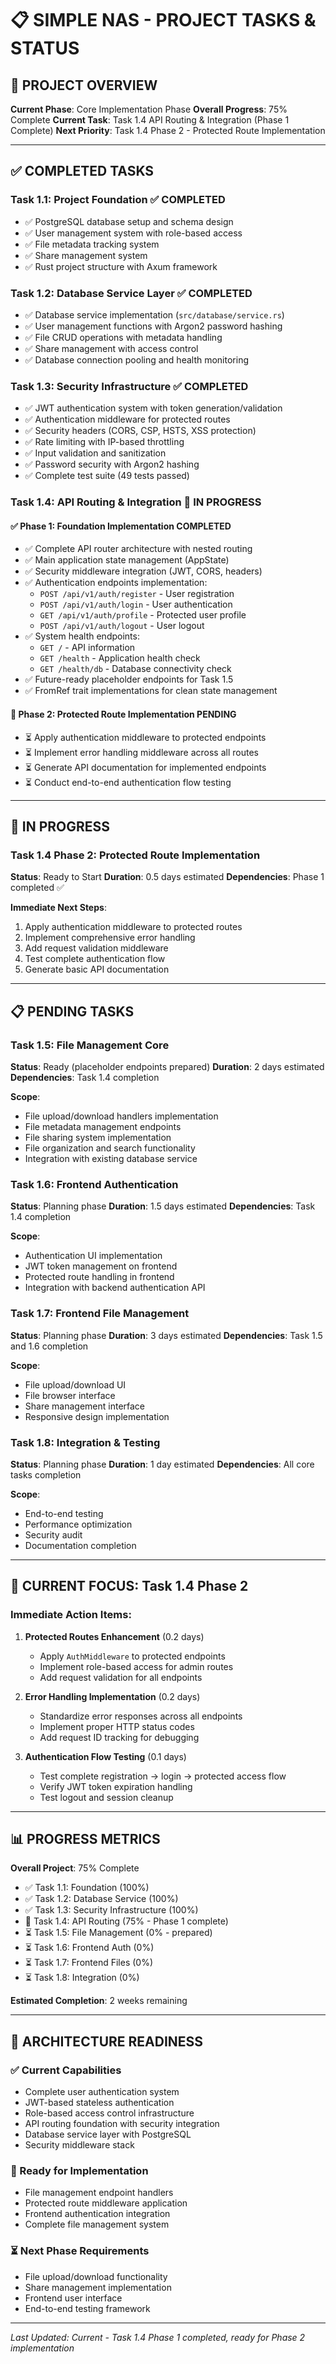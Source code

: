 # 📋 SIMPLE NAS - PROJECT TASKS & STATUS

## 🎯 **PROJECT OVERVIEW**

**Current Phase**: Core Implementation Phase
**Overall Progress**: 75% Complete
**Current Task**: Task 1.4 API Routing & Integration (Phase 1 Complete)
**Next Priority**: Task 1.4 Phase 2 - Protected Route Implementation

---

## ✅ **COMPLETED TASKS**

### **Task 1.1: Project Foundation** ✅ COMPLETED
- ✅ PostgreSQL database setup and schema design
- ✅ User management system with role-based access
- ✅ File metadata tracking system
- ✅ Share management system
- ✅ Rust project structure with Axum framework

### **Task 1.2: Database Service Layer** ✅ COMPLETED
- ✅ Database service implementation (`src/database/service.rs`)
- ✅ User management functions with Argon2 password hashing
- ✅ File CRUD operations with metadata handling
- ✅ Share management with access control
- ✅ Database connection pooling and health monitoring

### **Task 1.3: Security Infrastructure** ✅ COMPLETED
- ✅ JWT authentication system with token generation/validation
- ✅ Authentication middleware for protected routes
- ✅ Security headers (CORS, CSP, HSTS, XSS protection)
- ✅ Rate limiting with IP-based throttling
- ✅ Input validation and sanitization
- ✅ Password security with Argon2 hashing
- ✅ Complete test suite (49 tests passed)

### **Task 1.4: API Routing & Integration** 🔄 IN PROGRESS

#### **✅ Phase 1: Foundation Implementation** COMPLETED
- ✅ Complete API router architecture with nested routing
- ✅ Main application state management (AppState)
- ✅ Security middleware integration (JWT, CORS, headers)
- ✅ Authentication endpoints implementation:
  - `POST /api/v1/auth/register` - User registration
  - `POST /api/v1/auth/login` - User authentication
  - `GET /api/v1/auth/profile` - Protected user profile
  - `POST /api/v1/auth/logout` - User logout
- ✅ System health endpoints:
  - `GET /` - API information
  - `GET /health` - Application health check
  - `GET /health/db` - Database connectivity check
- ✅ Future-ready placeholder endpoints for Task 1.5
- ✅ FromRef trait implementations for clean state management

#### **🔄 Phase 2: Protected Route Implementation** PENDING
- ⏳ Apply authentication middleware to protected endpoints
- ⏳ Implement error handling middleware across all routes
- ⏳ Generate API documentation for implemented endpoints
- ⏳ Conduct end-to-end authentication flow testing

---

## 🔄 **IN PROGRESS**

### **Task 1.4 Phase 2: Protected Route Implementation**
**Status**: Ready to Start
**Duration**: 0.5 days estimated
**Dependencies**: Phase 1 completed ✅

**Immediate Next Steps**:
1. Apply authentication middleware to protected routes
2. Implement comprehensive error handling
3. Add request validation middleware
4. Test complete authentication flow
5. Generate basic API documentation

---

## 📋 **PENDING TASKS**

### **Task 1.5: File Management Core**
**Status**: Ready (placeholder endpoints prepared)
**Duration**: 2 days estimated
**Dependencies**: Task 1.4 completion

**Scope**:
- File upload/download handlers implementation
- File metadata management endpoints
- File sharing system implementation
- File organization and search functionality
- Integration with existing database service

### **Task 1.6: Frontend Authentication**
**Status**: Planning phase
**Duration**: 1.5 days estimated
**Dependencies**: Task 1.4 completion

**Scope**:
- Authentication UI implementation
- JWT token management on frontend
- Protected route handling in frontend
- Integration with backend authentication API

### **Task 1.7: Frontend File Management**
**Status**: Planning phase
**Duration**: 3 days estimated
**Dependencies**: Task 1.5 and 1.6 completion

**Scope**:
- File upload/download UI
- File browser interface
- Share management interface
- Responsive design implementation

### **Task 1.8: Integration & Testing**
**Status**: Planning phase
**Duration**: 1 day estimated
**Dependencies**: All core tasks completion

**Scope**:
- End-to-end testing
- Performance optimization
- Security audit
- Documentation completion

---

## 🎯 **CURRENT FOCUS: Task 1.4 Phase 2**

### **Immediate Action Items**:

1. **Protected Routes Enhancement** (0.2 days)
   - Apply `AuthMiddleware` to protected endpoints
   - Implement role-based access for admin routes
   - Add request validation for all endpoints

2. **Error Handling Implementation** (0.2 days)
   - Standardize error responses across all endpoints
   - Implement proper HTTP status codes
   - Add request ID tracking for debugging

3. **Authentication Flow Testing** (0.1 days)
   - Test complete registration → login → protected access flow
   - Verify JWT token expiration handling
   - Test logout and session cleanup

---

## 📊 **PROGRESS METRICS**

**Overall Project**: 75% Complete
- ✅ Task 1.1: Foundation (100%)
- ✅ Task 1.2: Database Service (100%)
- ✅ Task 1.3: Security Infrastructure (100%)
- 🔄 Task 1.4: API Routing (75% - Phase 1 complete)
- ⏳ Task 1.5: File Management (0% - prepared)
- ⏳ Task 1.6: Frontend Auth (0%)
- ⏳ Task 1.7: Frontend Files (0%)
- ⏳ Task 1.8: Integration (0%)

**Estimated Completion**: 2 weeks remaining

---

## 🚀 **ARCHITECTURE READINESS**

### **✅ Current Capabilities**
- Complete user authentication system
- JWT-based stateless authentication
- Role-based access control infrastructure
- API routing foundation with security integration
- Database service layer with PostgreSQL
- Security middleware stack

### **🔄 Ready for Implementation**
- File management endpoint handlers
- Protected route middleware application
- Frontend authentication integration
- Complete file management system

### **⏳ Next Phase Requirements**
- File upload/download functionality
- Share management implementation
- Frontend user interface
- End-to-end testing framework

---

*Last Updated: Current - Task 1.4 Phase 1 completed, ready for Phase 2 implementation*

